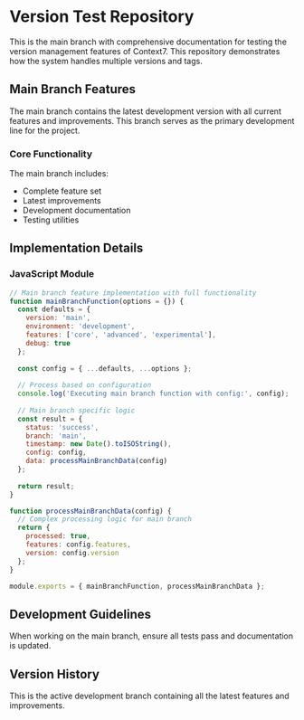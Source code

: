 # Version Test Repository

This is the main branch with comprehensive documentation for testing the version management features of Context7. This repository demonstrates how the system handles multiple versions and tags.

## Main Branch Features

The main branch contains the latest development version with all current features and improvements. This branch serves as the primary development line for the project.

### Core Functionality

The main branch includes:
- Complete feature set
- Latest improvements
- Development documentation
- Testing utilities

## Implementation Details

### JavaScript Module

```javascript
// Main branch feature implementation with full functionality
function mainBranchFunction(options = {}) {
  const defaults = {
    version: 'main',
    environment: 'development',
    features: ['core', 'advanced', 'experimental'],
    debug: true
  };
  
  const config = { ...defaults, ...options };
  
  // Process based on configuration
  console.log('Executing main branch function with config:', config);
  
  // Main branch specific logic
  const result = {
    status: 'success',
    branch: 'main',
    timestamp: new Date().toISOString(),
    config: config,
    data: processMainBranchData(config)
  };
  
  return result;
}

function processMainBranchData(config) {
  // Complex processing logic for main branch
  return {
    processed: true,
    features: config.features,
    version: config.version
  };
}

module.exports = { mainBranchFunction, processMainBranchData };
```

## Development Guidelines

When working on the main branch, ensure all tests pass and documentation is updated.

## Version History

This is the active development branch containing all the latest features and improvements.

